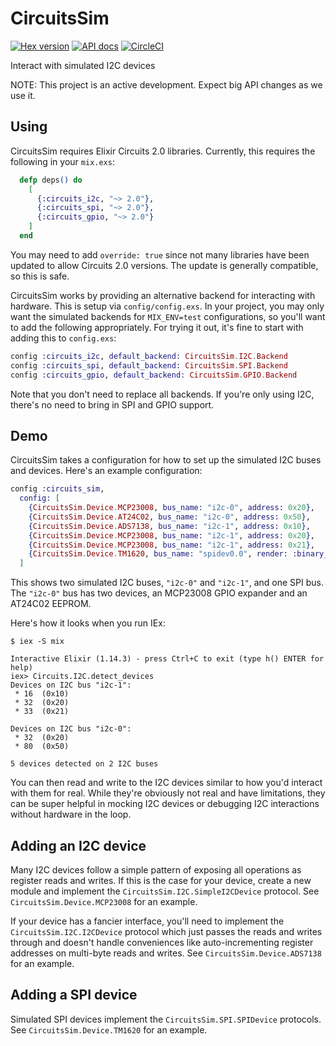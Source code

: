 # CircuitsSim

[![Hex version](https://img.shields.io/hexpm/v/circuits_sim.svg "Hex version")](https://hex.pm/packages/circuits_sim)
[![API docs](https://img.shields.io/hexpm/v/circuits_sim.svg?label=hexdocs "API docs")](https://hexdocs.pm/circuits_sim/)
[![CircleCI](https://circleci.com/gh/elixir-circuits/circuits_sim.svg?style=svg)](https://circleci.com/gh/elixir-circuits/circuits_sim)

Interact with simulated I2C devices

NOTE: This project is an active development. Expect big API changes as we use it.

## Using

CircuitsSim requires Elixir Circuits 2.0 libraries. Currently, this requires the
following in your `mix.exs`:

```elixir
  defp deps() do
    [
      {:circuits_i2c, "~> 2.0"},
      {:circuits_spi, "~> 2.0"},
      {:circuits_gpio, "~> 2.0"}
    ]
  end
```

You may need to add `override: true` since not many libraries have been updated
to allow Circuits 2.0 versions. The update is generally compatible, so this is
safe.

CircuitsSim works by providing an alternative backend for interacting with
hardware. This is setup via `config/config.exs`. In your project, you may only
want the simulated backends for `MIX_ENV=test` configurations, so you'll want to
add the following appropriately. For trying it out, it's fine to start with
adding this to `config.exs`:

```elixir
config :circuits_i2c, default_backend: CircuitsSim.I2C.Backend
config :circuits_spi, default_backend: CircuitsSim.SPI.Backend
config :circuits_gpio, default_backend: CircuitsSim.GPIO.Backend
```

Note that you don't need to replace all backends. If you're only using I2C,
there's no need to bring in SPI and GPIO support.

## Demo

CircuitsSim takes a configuration for how to set up the simulated I2C buses and
devices. Here's an example configuration:

```elixir
config :circuits_sim,
  config: [
    {CircuitsSim.Device.MCP23008, bus_name: "i2c-0", address: 0x20},
    {CircuitsSim.Device.AT24C02, bus_name: "i2c-0", address: 0x50},
    {CircuitsSim.Device.ADS7138, bus_name: "i2c-1", address: 0x10},
    {CircuitsSim.Device.MCP23008, bus_name: "i2c-1", address: 0x20},
    {CircuitsSim.Device.MCP23008, bus_name: "i2c-1", address: 0x21},
    {CircuitsSim.Device.TM1620, bus_name: "spidev0.0", render: :binary_clock}
  ]
```

This shows two simulated I2C buses, `"i2c-0"` and `"i2c-1"`, and one SPI bus.
The `"i2c-0"` bus has two devices, an MCP23008 GPIO expander and an AT24C02
EEPROM.

Here's how it looks when you run IEx:

```shell
$ iex -S mix

Interactive Elixir (1.14.3) - press Ctrl+C to exit (type h() ENTER for help)
iex> Circuits.I2C.detect_devices
Devices on I2C bus "i2c-1":
 * 16  (0x10)
 * 32  (0x20)
 * 33  (0x21)

Devices on I2C bus "i2c-0":
 * 32  (0x20)
 * 80  (0x50)

5 devices detected on 2 I2C buses
```

You can then read and write to the I2C devices similar to how you'd interact
with them for real. While they're obviously not real and have limitations, they
can be super helpful in mocking I2C devices or debugging I2C interactions
without hardware in the loop.

## Adding an I2C device

Many I2C devices follow a simple pattern of exposing all operations as register
reads and writes. If this is the case for your device, create a new module and
implement the `CircuitsSim.I2C.SimpleI2CDevice` protocol. See
`CircuitsSim.Device.MCP23008` for an example.

If your device has a fancier interface, you'll need to implement the
`CircuitsSim.I2C.I2CDevice` protocol which just passes the reads and writes
through and doesn't handle conveniences like auto-incrementing register
addresses on multi-byte reads and writes. See `CircuitsSim.Device.ADS7138` for
an example.

## Adding a SPI device

Simulated SPI devices implement the `CircuitsSim.SPI.SPIDevice` protocols. See
`CircuitsSim.Device.TM1620` for an example.
